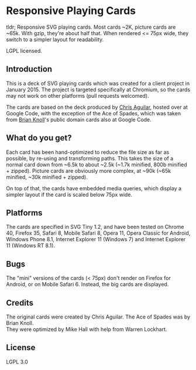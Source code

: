 Responsive Playing Cards
========================

tldr; Responsive SVG playing cards. Most cards ~2K, picture cards are ~65k. With gzip, they're about half that. When rendered <= 75px wide, they switch to a simpler layout for readability.

LGPL licensed.

Introduction
------------
This is a deck of SVG playing cards which was created for a client project in January 2015. The project is targeted specifically at Chromium, so the cards may not work on other platforms (pull requests welcomed).

The cards are based on the deck produced by [Chris Aguilar](https://code.google.com/p/vectorized-playing-cards/), hosted over at Google Code, with the exception of the Ace of Spades, which was taken from [Brian Knoll](https://code.google.com/p/vector-playing-cards/)'s public domain cards also at Google Code.

What do you get?
----------------
Each card has been hand-optimized to reduce the file size as far as possible, by re-using and transforming paths. This takes the size of a normal card down from ~6.5k to about ~2.5k (~1.7k minified, 800b minified + zipped).  Picture cards are obviously more complex, at ~90k (~65k minified, ~30k minified + zipped).

On top of that, the cards have embedded media queries, which display a simpler layout if the card is scaled below 75px wide.

Platforms
---------
The cards are specified in SVG Tiny 1.2, and have been tested on Chrome 40, Firefox 35, Safari 8, Mobile Safari 8, Opera 11, Opera Classic for Android, Windows Phone 8.1, Internet Explorer 11 (Windows 7) and Internet Explorer 11 (Windows RT 8.1).

Bugs
----
The "mini" versions of the cards (< 75px) don't render on Firefox for Android, or on Mobile Safari 6. Instead, the big cards are displayed.

Credits
-------

The original cards were created by Chris Aguilar. The Ace of Spades was by Brian Knoll.<br>
They were optimized by Mike Hall with help from Warren Lockhart.

License
-------

LGPL 3.0
